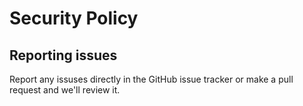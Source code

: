 # Security Policy

## Reporting issues

Report any issuses directly in the GitHub issue tracker or make a pull request and we'll review it.
